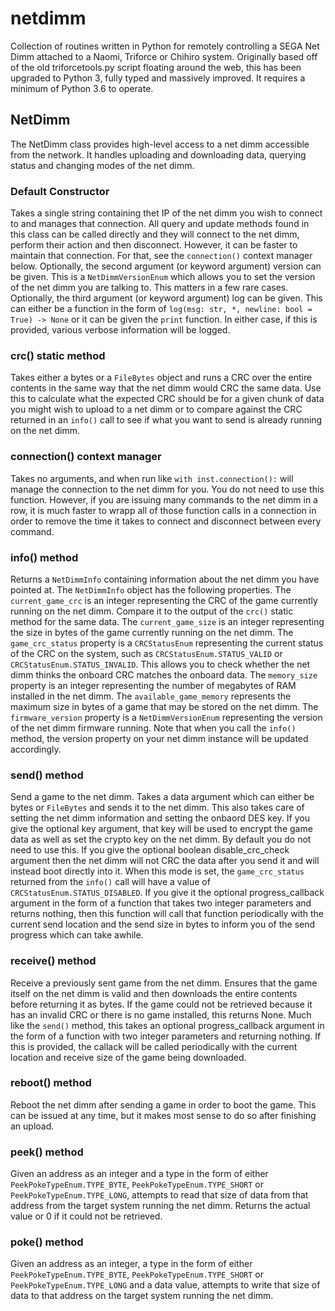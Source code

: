 # netdimm

Collection of routines written in Python for remotely controlling a SEGA Net Dimm
attached to a Naomi, Triforce or Chihiro system. Originally based off of the old
triforcetools.py script floating around the web, this has been upgraded to Python 3,
fully typed and massively improved. It requires a minimum of Python 3.6 to operate.

## NetDimm

The NetDimm class provides high-level access to a net dimm accessible from the network.
It handles uploading and downloading data, querying status and changing modes of the
net dimm.

### Default Constructor

Takes a single string containing thet IP of the net dimm you wish to connect to and
manages that connection. All query and update methods found in this class can be
called directly and they will connect to the net dimm, perform their action and then
disconnect. However, it can be faster to maintain that connection. For that, see the
`connection()` context manager below. Optionally, the second argument (or keyword
argument) version can be given. This is a `NetDimmVersionEnum` which allows you to
set the version of the net dimm you are talking to. This matters in a few rare cases.
Optionally, the third argument (or keyword argument) log can be given. This can either
be a function in the form of `log(msg: str, *, newline: bool = True) -> None` or it can
be given the `print` function. In either case, if this is provided, various verbose
information will be logged.

### crc() static method

Takes either a bytes or a `FileBytes` object and runs a CRC over the entire contents
in the same way that the net dimm would CRC the same data. Use this to calculate what
the expected CRC should be for a given chunk of data you might wish to upload to a net
dimm or to compare against the CRC returned in an `info()` call to see if what you
want to send is already running on the net dimm.

### connection() context manager

Takes no arguments, and when run like `with inst.connection():` will manage the connection
to the net dimm for you. You do not need to use this function. However, if you are issuing
many commands to the net dimm in a row, it is much faster to wrapp all of those function
calls in a connection in order to remove the time it takes to connect and disconnect between
every command.

### info() method

Returns a `NetDimmInfo` containing information about the net dimm you have pointed at. The
`NetDimmInfo` object has the following properties. The `current_game_crc` is an integer
representing the CRC of the game currently running on the net dimm. Compare it to the output
of the `crc()` static method for the same data. The `current_game_size` is an integer
representing the size in bytes of the game currently running on the net dimm. The
`game_crc_status` property is a `CRCStatusEnum` representing the current status of the
CRC on the system, such as `CRCStatusEnum.STATUS_VALID` or `CRCStatusEnum.STATUS_INVALID`.
This allows you to check whether the net dimm thinks the onboard CRC matches the onboard data.
The `memory_size` property is an integer representing the number of megabytes of RAM installed
in the net dimm. The `available_game_memory` represents the maximum size in bytes of a
game that may be stored on the net dimm. The `firmware_version` property is a
`NetDimmVersionEnum` representing the version of the net dimm firmware running. Note that
when you call the `info()` method, the version property on your net dimm instance will be
updated accordingly.

### send() method

Send a game to the net dimm. Takes a data argument which can either be bytes or `FileBytes`
and sends it to the net dimm. This also takes care of setting the net dimm information
and setting the onbaord DES key. If you give the optional key argument, that key will
be used to encrypt the game data as well as set the crypto key on the net dimm. By
default you do not need to use this. If you give the optional boolean disable_crc_check
argument then the net dimm will not CRC the data after you send it and will instead boot
directly into it. When this mode is set, the `game_crc_status` returned from the `info()`
call will have a value of `CRCStatusEnum.STATUS_DISABLED`. If you give it the optional
progress_callback argument in the form of a function that takes two integer parameters
and returns nothing, then this function will call that function periodically with the
current send location and the send size in bytes to inform you of the send progress which
can take awhile.

### receive() method

Receive a previously sent game from the net dimm. Ensures that the game itself on the net
dimm is valid and then downloads the entire contents before returning it as bytes. If the
game could not be retrieved because it has an invalid CRC or there is no game installed,
this returns None. Much like the `send()` method, this takes an optional progress_callback
argument in the form of a function with two integer parameters and returning nothing. If
this is provided, the callack will be called periodically with the current location and
receive size of the game being downloaded.

### reboot() method

Reboot the net dimm after sending a game in order to boot the game. This can be issued at
any time, but it makes most sense to do so after finishing an upload.

### peek() method

Given an address as an integer and a type in the form of either `PeekPokeTypeEnum.TYPE_BYTE`,
`PeekPokeTypeEnum.TYPE_SHORT` or `PeekPokeTypeEnum.TYPE_LONG`, attempts to read that size
of data from that address from the target system running the net dimm. Returns the actual
value or 0 if it could not be retrieved.

### poke() method

Given an address as an integer, a type in the form of either `PeekPokeTypeEnum.TYPE_BYTE`,
`PeekPokeTypeEnum.TYPE_SHORT` or `PeekPokeTypeEnum.TYPE_LONG` and a data value, attempts
to write that size of data to that address on the target system running the net dimm.
